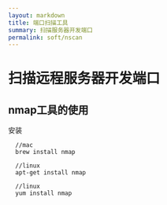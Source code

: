 ```yaml
---
layout: markdown
title: 端口扫描工具
summary: 扫描服务器开发端口
permalink: soft/nscan
---
```


# 扫描远程服务器开发端口

## nmap工具的使用

安装

```shell
  //mac
  brew install nmap

  //linux
  apt-get install nmap

  //linux
  yum install nmap
```

###







